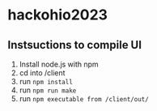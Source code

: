 # hackohio2023

## Instsuctions to compile UI
1. Install node.js with npm
1. cd into /client
1. run `npm install`
1. run `npm run make`
1. run `npm executable from /client/out/`